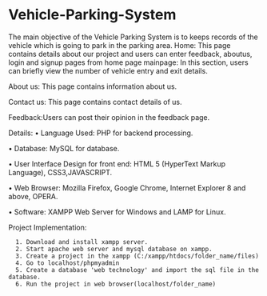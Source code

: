 # Vehicle-Parking-System


The main objective of the Vehicle Parking  System is to keeps records of the vehicle which is going to park in the parking area.
Home: This page contains details about our project and users can enter feedback, aboutus, login and signup pages from home page
      mainpage: In this section, users can briefly view the number of vehicle entry and exit details.

About us: This page contains information about us.

Contact us: This page contains contact details of us.

Feedback:Users can post their opinion in the feedback page.


Details:
•	Language Used: PHP for backend processing.

•	Database: MySQL for database.

•	User Interface Design for front end:  HTML 5 (HyperText Markup Language), CSS3,JAVASCRIPT.

•	Web Browser: Mozilla Firefox, Google Chrome, Internet Explorer 8 and above, OPERA.

•	Software: XAMPP Web Server for Windows and LAMP for Linux.


Project Implementation:

      1. Download and install xampp server.
      2. Start apache web server and mysql database on xampp.
      3. Create a project in the xampp (C:/xampp/htdocs/folder_name/files)
      4. Go to localhost/phpmyadmin
      5. Create a database 'web technology' and import the sql file in the database.
      6. Run the project in web browser(localhost/folder_name)


